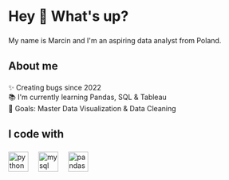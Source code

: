 <h1 align="left">Hey 👋 What's up?</h1>

###

<p align="left">My name is Marcin and I'm an aspiring data analyst from Poland.</p>

###

<h2 align="left">About me</h2>

###

<p align="left">✨ Creating bugs since 2022<br>📚 I'm currently learning Pandas, SQL & Tableau<br>🎯 Goals: Master Data Visualization & Data Cleaning<br>


<h2 align="left">I code with</h2>

###

<div align="left">
  <img src="https://cdn.jsdelivr.net/gh/devicons/devicon/icons/python/python-original.svg" height="40" alt="python logo"  />
  <img width="12" />
  <img src="https://p7.hiclipart.com/preview/939/858/352/5bbc11ea365b2.jpg" height="40" alt="mysql logo"  />
  <img width="12" />
  <img src="https://cdn.jsdelivr.net/gh/devicons/devicon/icons/pandas/pandas-original.svg" height="40" alt="pandas logo"  />
</div>

###
